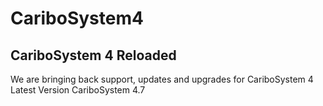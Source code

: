 # CariboSystem4
## CariboSystem 4 Reloaded
We are bringing back support, updates and upgrades for CariboSystem 4
Latest Version CariboSystem 4.7
